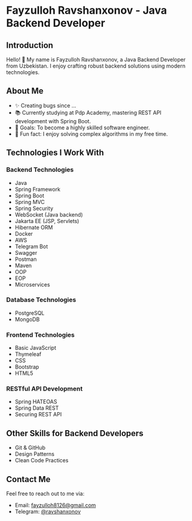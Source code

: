 # Fayzulloh Ravshanxonov - Java Backend Developer

## Introduction
Hello! 👋 My name is Fayzulloh Ravshanxonov, a Java Backend Developer from Uzbekistan. I enjoy crafting robust backend solutions using modern technologies.

## About Me
- ✨ Creating bugs since ...
- 📚 Currently studying at Pdp Academy, mastering REST API development with Spring Boot.
- 🎯 Goals: To become a highly skilled software engineer.
- 🎲 Fun fact: I enjoy solving complex algorithms in my free time.

## Technologies I Work With

### Backend Technologies
- Java
- Spring Framework
- Spring Boot
- Spring MVC
- Spring Security
- WebSocket (Java backend)
- Jakarta EE (JSP, Servlets)
- Hibernate ORM
- Docker
- AWS
- Telegram Bot
- Swagger
- Postman
- Maven
- OOP
- EOP
- Microservices 

### Database Technologies
- PostgreSQL
- MongoDB

### Frontend Technologies
- Basic JavaScript
- Thymeleaf
- CSS
- Bootstrap
- HTML5

### RESTful API Development
- Spring HATEOAS
- Spring Data REST
- Securing REST API

## Other Skills for Backend Developers
- Git & GitHub
- Design Patterns
- Clean Code Practices

## Contact Me
Feel free to reach out to me via:
- Email: [fayzulloh8126@gmail.com](mailto:fayzulloh8126@gmail.com)
- Telegram: [@ravshanxonov](https://t.me/ravshanxonov)
